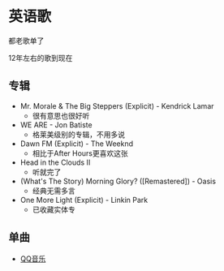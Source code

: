 # 英语歌

都老歌单了

12年左右的歌到现在

## 专辑

* Mr. Morale & The Big Steppers (Explicit) - Kendrick Lamar
  * 很有意思也很好听
* WE ARE - Jon Batiste
  * 格莱美级别的专辑，不用多说
* Dawn FM (Explicit) - The Weeknd
  * 相比于After Hours更喜欢这张
* Head in the Clouds II
  * 听就完了
* (What's The Story) Morning Glory? ([Remastered]) - Oasis
  * 经典无需多言
* One More Light (Explicit) - Linkin Park
  * 已收藏实体专


## 单曲

* [QQ音乐](https://c.y.qq.com/base/fcgi-bin/u?__=M8e7U7Gdfevh)

